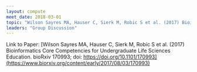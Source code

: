 ```yaml
---
layout: compute
meet_date: 2018-03-01
topic: "Wilson Sayres MA, Hauser C, Sierk M, Robic S et al. (2017) Bioinformatics Core Competencies for Undergraduate Life Sciences Education. bioRxiv 170993; doi: https://doi.org/10.1101/170993"
leaders: "Group Discussion"
---
```


Link to Paper: [Wilson Sayres MA, Hauser C, Sierk M, Robic S et al. (2017) Bioinformatics Core Competencies for Undergraduate Life Sciences Education. bioRxiv 170993; doi: https://doi.org/10.1101/170993](https://www.biorxiv.org/content/early/2017/08/03/170993)
